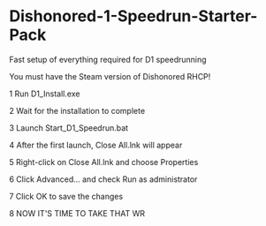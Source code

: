 # Dishonored-1-Speedrun-Starter-Pack
Fast setup of everything required for D1 speedrunning

You must have the Steam version of Dishonored RHCP!

1    Run D1_Install.exe

2    Wait for the installation to complete

3    Launch Start_D1_Speedrun.bat

4    After the first launch, Close All.lnk will appear

5    Right-click on Close All.lnk and choose Properties

6    Click Advanced... and check Run as administrator

7    Click OK to save the changes

8    NOW IT'S TIME TO TAKE THAT WR
